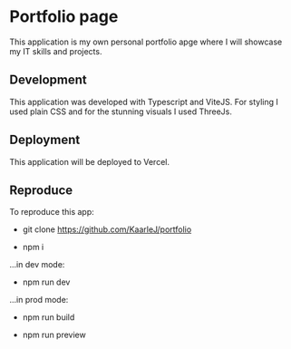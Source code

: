 # Portfolio page

This application is my own personal portfolio apge where I will showcase my IT skills and projects.

## Development

This application was developed with Typescript and ViteJS. For styling I used plain CSS and for the stunning visuals I used ThreeJs.

## Deployment

This application will be deployed to Vercel.

## Reproduce

To reproduce this app:

- git clone https://github.com/KaarleJ/portfolio

- npm i

...in dev mode:

- npm run dev

...in prod mode:

- npm run build

- npm run preview
